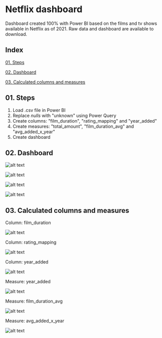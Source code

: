 # Netflix dashboard

Dashboard created 100% with Power BI based on the films and tv shows available in Netflix as of 2021.
Raw data and dashboard are available to download.

## Index

[01. Steps](#01-steps)

[02. Dashboard](#02-dashboard)

[03. Calculated columns and measures](#03-calculated-columns-and-measures)


## 01. Steps

1. Load .csv file in Power BI
2. Replace _nulls_ with "unknown" using Power Query
3. Create columns: "film_duration", "rating_mapping" and "year_added"
4. Create measures: "total_amount", "film_duration_avg" and "avg_added_x_year"
5. Create dashboard

## 02. Dashboard

![alt text](images/dashboard1.png.png)

![alt text](images/dashboard2.png.png)

![alt text](images/dashboard3.png.png)

![alt text](images/dashboard4.png.png)

## 03. Calculated columns and measures

Column: film_duration

![alt text](images/film_duration.png.png)

Column: rating_mapping

![alt text](images/rating_mapping.png.png)

Column: year_added

![alt text](images/year_added.png.png)

Measure: year_added

![alt text](images/total_amount.png.png)

Measure: film_duration_avg

![alt text](images/film_duration_avg.png.png)

Measure: avg_added_x_year

![alt text](images/avg_added_x_year.png.png)

